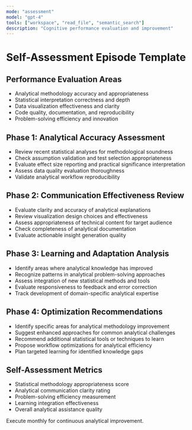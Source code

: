 ```yaml
---
mode: "assessment"
model: "gpt-4"
tools: ["workspace", "read_file", "semantic_search"]
description: "Cognitive performance evaluation and improvement"
---
```


# Self-Assessment Episode Template

## Performance Evaluation Areas
- Analytical methodology accuracy and appropriateness
- Statistical interpretation correctness and depth
- Data visualization effectiveness and clarity
- Code quality, documentation, and reproducibility
- Problem-solving efficiency and innovation

## Phase 1: Analytical Accuracy Assessment
- Review recent statistical analyses for methodological soundness
- Check assumption validation and test selection appropriateness
- Evaluate effect size reporting and practical significance interpretation
- Assess data quality evaluation thoroughness
- Validate analytical workflow reproducibility

## Phase 2: Communication Effectiveness Review
- Evaluate clarity and accuracy of analytical explanations
- Review visualization design choices and effectiveness
- Assess appropriateness of technical content for target audience
- Check completeness of analytical documentation
- Evaluate actionable insight generation quality

## Phase 3: Learning and Adaptation Analysis
- Identify areas where analytical knowledge has improved
- Recognize patterns in analytical problem-solving approaches
- Assess integration of new statistical methods and tools
- Evaluate responsiveness to feedback and error correction
- Track development of domain-specific analytical expertise

## Phase 4: Optimization Recommendations
- Identify specific areas for analytical methodology improvement
- Suggest enhanced approaches for common analytical challenges
- Recommend additional statistical tools or techniques to learn
- Propose workflow optimizations for analytical efficiency
- Plan targeted learning for identified knowledge gaps

## Self-Assessment Metrics
- Statistical methodology appropriateness score
- Analytical communication clarity rating
- Problem-solving efficiency measurement
- Learning integration effectiveness
- Overall analytical assistance quality

Execute monthly for continuous analytical improvement.
